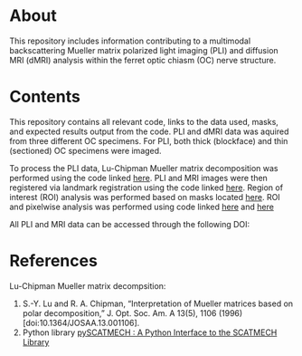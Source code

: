 # About
This repository includes information contributing to a multimodal backscattering Mueller matrix polarized light imaging (PLI) and diffusion MRI (dMRI) analysis within the ferret optic chiasm (OC) nerve structure. 

# Contents
This repository contains all relevant code, links to the data used, masks, and expected results output from the code. PLI and dMRI data was aquired from three different OC specimens. For PLI, both thick (blockface) and thin (sectioned) OC specimens were imaged.

To process the PLI data, Lu-Chipman Mueller matrix decomposition was performed using the code linked [here](https://github.com/rcarl0/OC_PLI-dMRI/blob/main/code/Bulk_polardecomp.py). PLI and MRI images were then registered via landmark registration using the code linked [here](https://github.com/rcarl0/OC_PLI-dMRI/blob/main/code/registration_v3.mlx). Region of interest (ROI) analysis was performed based on masks located [here](https://github.com/rcarl0/OC_PLI-dMRI/tree/main/data/PLI/masks). ROI and pixelwise analysis was performed using code linked [here](https://github.com/rcarl0/OC_PLI-dMRI/blob/main/code/histogram_across_samples.py) and [here](https://github.com/rcarl0/OC_PLI-dMRI/blob/main/code/pixelwise_corr_across_samples.py)

All PLI and MRI data can be accessed through the following DOI:

# References
Lu-Chipman Mueller matrix decompsition:
1. S.-Y. Lu and R. A. Chipman, “Interpretation of Mueller matrices based on polar decomposition,” J. Opt. Soc. Am. A 13(5), 1106 (1996) [doi:10.1364/JOSAA.13.001106].
2. Python library [pySCATMECH : A Python Interface to the SCATMECH Library](https://pages.nist.gov/pySCATMECH/)
